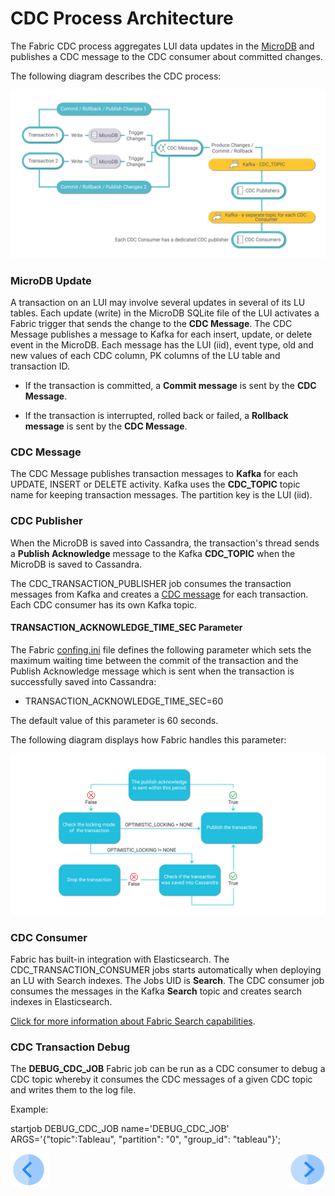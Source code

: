 # CDC Process Architecture

The Fabric CDC process aggregates LUI data updates in the [MicroDB](/articles/02_fabric_architecture/01_fabric_architecture_overview.md#211-microdb-) and publishes a CDC message to the CDC consumer about committed changes. 

The following diagram describes the CDC process:

![CDC flow](images/cdc_data_flow_diagram.png)

### MicroDB Update

A transaction on an LUI may involve several updates in several of its LU tables. Each update (write) in the MicroDB SQLite file of the LUI activates a Fabric trigger that sends the change to the **CDC Message**. The CDC Message publishes a message to Kafka for each insert, update, or delete event in the MicroDB. Each message has the LUI (iid), event type, old and new values of each CDC column, PK columns of the LU table and transaction ID.

-  If the transaction is committed, a **Commit message** is sent by the **CDC Message**. 

-  If the transaction is interrupted, rolled back or failed, a **Rollback message** is sent by the **CDC Message**. 

### CDC Message

The CDC Message publishes transaction messages to **Kafka**  for each UPDATE, INSERT or DELETE activity. Kafka uses the **CDC_TOPIC**  topic name for keeping transaction messages. The partition key is the LUI (iid).

### CDC Publisher

When the MicroDB is saved into Cassandra, the transaction's thread sends a **Publish Acknowledge**  message to the Kafka **CDC_TOPIC** when the MicroDB is saved to Cassandra. 

The CDC_TRANSACTION_PUBLISHER job consumes the transaction messages from Kafka and creates a [CDC message](02_cdc_messages.md) for each transaction. Each CDC consumer has its own Kafka topic.

#### TRANSACTION_ACKNOWLEDGE_TIME_SEC Parameter

The Fabric [confing.ini](/articles/02_fabric_architecture/05_fabric_main_configuration_files.md#configini) file defines the following parameter which sets the maximum waiting time between the commit of the transaction and the Publish Acknowledge message which is sent when the transaction is successfully saved into Cassandra: 

- TRANSACTION_ACKNOWLEDGE_TIME_SEC=60

The default value of this parameter is 60 seconds.

The following diagram displays how Fabric handles this parameter:

![acknowledge time](images/cdc_publish_acknowledge_time_seq.png)

### CDC Consumer

Fabric has built-in integration with Elasticsearch. The CDC_TRANSACTION_CONSUMER jobs starts automatically when deploying an LU with Search indexes. The Jobs UID is **Search**. The CDC consumer job consumes the messages in the Kafka **Search** topic and creates search indexes in Elasticsearch.

[Click for more information about Fabric Search capabilities](cdc_consumers/search).

### CDC Transaction Debug 

The **DEBUG_CDC_JOB** Fabric job can be run as a CDC consumer to debug a CDC topic whereby it consumes the CDC messages of a given CDC topic and writes them to the log file. 

Example: 

startjob DEBUG_CDC_JOB name='DEBUG_CDC_JOB' ARGS='{"topic":Tableau", "partition": "0", "group_id": "tableau"}';



[![Previous](/articles/images/Previous.png)](05_cdc_publication_flow.md)[<img align="right" width="60" height="54" src="/articles/images/Next.png">](06_cdc_configuration.md)
